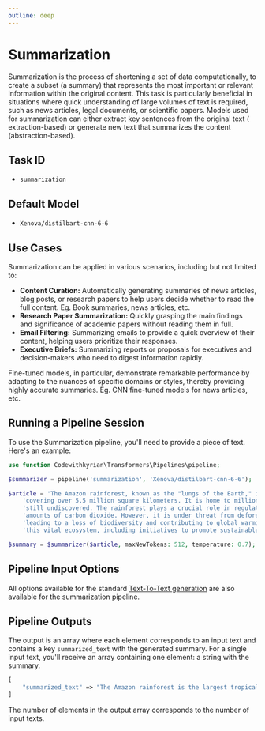 ```yaml
---
outline: deep
---
```


# Summarization

Summarization is the process of shortening a set of data computationally, to create a subset (a summary) that represents
the most important or relevant information within the original content. This task is particularly beneficial in
situations where quick understanding of large volumes of text is required, such as news articles, legal documents, or
scientific papers. Models used for summarization can either extract key sentences from the original text (
extraction-based) or generate new text that summarizes the content (abstraction-based).

## Task ID

- `summarization`

## Default Model

- `Xenova/distilbart-cnn-6-6`

## Use Cases

Summarization can be applied in various scenarios, including but not limited to:

- **Content Curation:** Automatically generating summaries of news articles, blog posts, or research papers to help
  users
  decide whether to read the full content. Eg. Book summaries, news articles, etc.
- **Research Paper Summarization:** Quickly grasping the main findings and significance of academic papers without
  reading them in full.
- **Email Filtering:** Summarizing emails to provide a quick overview of their content, helping users prioritize their
  responses.
- **Executive Briefs:** Summarizing reports or proposals for executives and decision-makers who need to digest
  information rapidly.

Fine-tuned models, in particular, demonstrate remarkable performance by adapting to the nuances of specific domains or
styles, thereby providing highly accurate summaries. Eg. CNN fine-tuned models for news articles, etc.

## Running a Pipeline Session

To use the Summarization pipeline, you'll need to provide a piece of text. Here's an example:

```php
use function Codewithkyrian\Transformers\Pipelines\pipeline;

$summarizer = pipeline('summarization', 'Xenova/distilbart-cnn-6-6');

$article = 'The Amazon rainforest, known as the "lungs of the Earth," is the largest tropical rainforest in the world, ' .
    'covering over 5.5 million square kilometers. It is home to millions of species of flora and fauna, many of which are ' .
    'still undiscovered. The rainforest plays a crucial role in regulating the planet\'s climate by absorbing large ' .
    'amounts of carbon dioxide. However, it is under threat from deforestation due to logging, mining, and farming, ' .
    'leading to a loss of biodiversity and contributing to global warming. Conservation efforts are underway to protect ' .
    'this vital ecosystem, including initiatives to promote sustainable land use and reduce human impact.';

$summary = $summarizer($article, maxNewTokens: 512, temperature: 0.7);
```

## Pipeline Input Options

All options available for the standard [Text-To-Text generation](/text-to-text-generation#pipeline-input-options)
are
also available for the summarization pipeline.

## Pipeline Outputs

The output is an array where each element corresponds to an input text and contains a key `summarized_text` with the
generated summary. For a single input text, you'll receive an array containing one element: a string with the summary.

```php
[
    "summarized_text" => "The Amazon rainforest is the largest tropical rainforest, crucial for regulating the climate by absorbing CO2. Despite its importance, it faces threats from deforestation, impacting biodiversity and global warming. Conservation efforts are essential for its protection."
]
```

The number of elements in the output array corresponds to the number of input texts.
